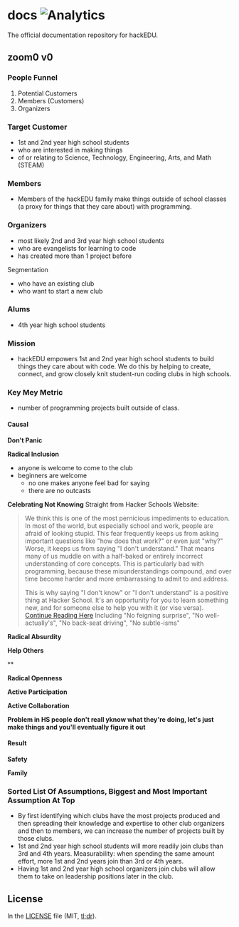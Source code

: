 # docs ![Analytics](https://ga-beacon.appspot.com/UA-47724303-2/docs/readme?pixel)

The official documentation repository for hackEDU.

## zoom0 v0

### People Funnel

1. Potential Customers
2. Members (Customers)
3. Organizers

### Target Customer

* 1st and 2nd year high school students
* who are interested in making things
* of or relating to Science, Technology, Engineering, Arts, and Math (STEAM)

### Members

* Members of the hackEDU family make things outside of school classes (a proxy
  for things that they care about) with programming.

### Organizers

* most likely 2nd and 3rd year high school students 
* who are evangelists for learning to code
* has created more than 1 project before

Segmentation

* who have an existing club
* who want to start a new club

### Alums

* 4th year high school students

### Mission

* hackEDU empowers 1st and 2nd year high school students to build things they care about with code. We do this by helping to create, connect, and grow closely knit student-run coding clubs in high schools.

### Key Mey Metric

* number of programming projects built outside of class.

#### Causal

**Don't Panic**

**Radical Inclusion**
- anyone is welcome to come to the club
- beginners are welcome
	- no one makes anyone feel bad for saying
	- there are no outcasts 	
	
**Celebrating Not Knowing**
Straight from Hacker Schools Website:

> We think this is one of the most pernicious impediments to education. In most of the world, but especially school and work, people are afraid of looking stupid. This fear frequently keeps us from asking important questions like "how does that work?" or even just "why?" Worse, it keeps us from saying "I don't understand." That means many of us muddle on with a half-baked or entirely incorrect understanding of core concepts. This is particularly bad with programming, because these misunderstandings compound, and over time become harder and more embarrassing to admit to and address.
> 
> This is why saying "I don't know" or "I don't understand" is a positive thing at Hacker School. It's an opportunity for you to learn something new, and for someone else to help you with it (or vise versa).
> [Continue Reading Here](https://www.hackerschool.com/manual#sub-sec-social-rules) Including "No feigning surprise", "No well-actually's", "No back-seat driving", "No subtle-isms"


**Radical Absurdity**

**Help Others**

**

**Radical Openness**

**Active Participation**

**Active Collaboration**

**Problem in HS people don't reall yknow what they're doing, let's just make things and you'll eventually figure it out**
#### Result

**Safety**

**Family**





### Sorted List Of Assumptions, Biggest and Most Important Assumption At Top

* By first identifying which clubs have the most projects produced and then
  spreading their knowledge and expertise to other club organizers and then to
  members, we can increase the number of projects built by those clubs.
* 1st and 2nd year high school students will more readily join clubs than 3rd
  and 4th years. Measurability: when spending the same amount effort, more 1st
  and 2nd years join than 3rd or 4th years.
* Having 1st and 2nd year high school organizers join clubs will allow them to
  take on leadership positions later in the club. 

## License

In the [LICENSE](LICENSE) file
(MIT, [tl;dr](https://tldrlegal.com/license/mit-license)).
